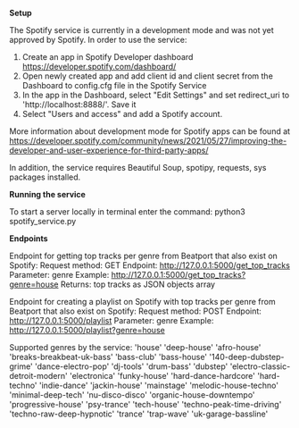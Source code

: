 **Setup**

The Spotify service is currently in a development mode and was not yet approved by Spotify. 
In order to use the service:
1. Create an app in Spotify Developer dashboard https://developer.spotify.com/dashboard/
2. Open newly created app and add client id and client secret from the Dashboard to config.cfg file in the Spotify Service
3. In the app in the Dashboard, select "Edit Settings" and set redirect_uri to 'http://localhost:8888/'. Save it
4. Select "Users and access" and add a Spotify account. 

More information about development mode for Spotify apps can be found 
at https://developer.spotify.com/community/news/2021/05/27/improving-the-developer-and-user-experience-for-third-party-apps/

In addition, the service requires Beautiful Soup, spotipy, requests, sys packages installed.

**Running the service**

To start a server locally in terminal enter the command:
python3 spotify_service.py

**Endpoints**

Endpoint for getting top tracks per genre from Beatport that also exist on Spotify:
Request method: GET
Endpoint: http://127.0.0.1:5000/get_top_tracks
Parameter: genre
Example: http://127.0.0.1:5000/get_top_tracks?genre=house
Returns: top tracks as JSON objects array

Endpoint for creating a playlist on Spotify with top tracks per genre from Beatport that also exist on Spotify:
Request method: POST
Endpoint: http://127.0.0.1:5000/playlist
Parameter: genre
Example: http://127.0.0.1:5000/playlist?genre=house

Supported genres by the service:
'house'
'deep-house'
'afro-house'
'breaks-breakbeat-uk-bass'
'bass-club'
'bass-house'
'140-deep-dubstep-grime'
'dance-electro-pop'
'dj-tools'
'drum-bass'
'dubstep'
'electro-classic-detroit-modern'
'electronica'
'funky-house'
'hard-dance-hardcore'
'hard-techno'
'indie-dance'
'jackin-house'
'mainstage'
'melodic-house-techno'
'minimal-deep-tech'
'nu-disco-disco'
'organic-house-downtempo'
'progressive-house'
'psy-trance'
'tech-house'
'techno-peak-time-driving'
'techno-raw-deep-hypnotic'
'trance'
'trap-wave'
'uk-garage-bassline'



